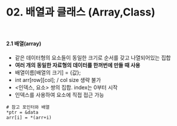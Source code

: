 # 02. 배열과 클래스 (Array,Class)
<br/>

#### 2.1 배열(array)
- 같은 데이터형의 요소들이 동일한 크기로 순서를 갖고 나열되어있는 집합
- **여러 개의 동일한 자료형의 데이터를 한꺼번에 만들 때 사용**
- 배열이름[배열의 크기] = {값};
- int arr[row][col]; / col size 생략 불가
- <인덱스, 요소> 쌍의 집합. index는 0부터 시작
- 인덱스를 사용하여 요소에 직접 접근 가능


```
# 참고 포인터와 배열
*ptr = &data
arr[i] = *(arr+i)
```
